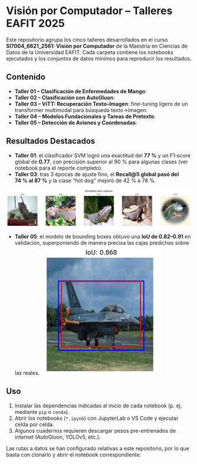 # Visión por Computador – Talleres EAFIT 2025

Este repositorio agrupa los cinco talleres desarrollados en el curso **SI7004_6621_2561: Visión por Computador** de la Maestría en Ciencias de Datos de la Universidad EAFIT. Cada carpeta contiene los notebooks ejecutados y los conjuntos de datos mínimos para reproducir los resultados.

## Contenido
- **Taller 01 – Clasificación de Enfermedades de Mango**: 
- **Taller 02 – Clasificación con AutoGluon**: 
- **Taller 03 – ViTT: Recuperación Texto–Imagen**: fine-tuning ligero de un transformer multimodal para búsqueda texto→imagen.
- **Taller 04 – Modelos Fundacionales y Tareas de Pretexto**: 
- **Taller 05 – Detección de Aviones y Coordenadas**: 

## Resultados Destacados
- **Taller 01**: el clasificador SVM logró una exactitud del **77 %** y un F1‑score global de **0.77**, con precisión superior al 90 % para algunas clases (ver notebook para el reporte completo).
- **Taller 03**: tras 3 épocas de ajuste fino, el **Recall@5 global pasó del 74 % al 87 %** y la clase “hot dog” mejoró de 42 % a 78 %.

![](https://github.com/Vagarh/Procesamiento_Imagenes_curso_eafit_2025/blob/main/Imagenes/Taller_03.png)

- **Taller 05**: el modelo de bounding boxes obtuvo una **IoU de 0.82–0.91** en validación, superponiendo de manera precisa las cajas predichas sobre las reales.
![](https://github.com/Vagarh/Procesamiento_Imagenes_curso_eafit_2025/blob/main/Imagenes/Taller_5.png)

## Uso
1. Instalar las dependencias indicadas al inicio de cada notebook (p. ej. mediante `pip` o `conda`).
2. Abrir los notebooks (`*.ipynb`) con JupyterLab o VS Code y ejecutar celda por celda.
3. Algunos cuadernos requieren descargar pesos pre-entrenados de internet (AutoGluon, YOLOv5, etc.).

Las rutas a datos se han configurado relativas a este repositorio, por lo que basta con clonarlo y abrir el notebook correspondiente.

